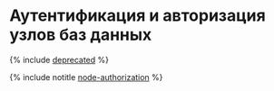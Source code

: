 # Аутентификация и авторизация узлов баз данных

{% include [deprecated](_includes/deprecated.md) %}

{% include notitle [node-authorization](../_includes/node-authorization.md) %}
